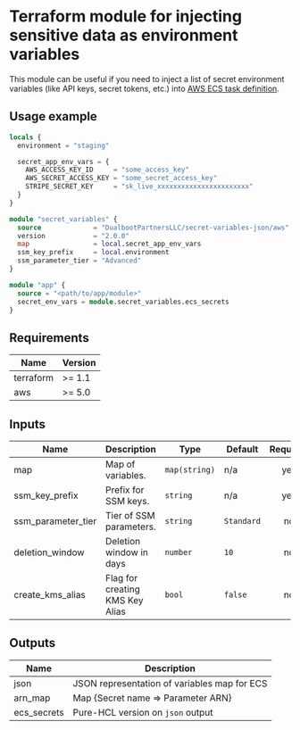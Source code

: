 # Terraform module for injecting sensitive data as environment variables

This module can be useful if you need to inject a list of secret environment variables (like API keys, secret tokens, etc.) into
[AWS ECS task definition](https://docs.aws.amazon.com/AmazonECS/latest/developerguide/specifying-sensitive-data-parameters.html#secrets-envvar-parameters).

## Usage example

```terraform
locals {
  environment = "staging"

  secret_app_env_vars = {
    AWS_ACCESS_KEY_ID     = "some_access_key"
    AWS_SECRET_ACCESS_KEY = "some_secret_access_key"
    STRIPE_SECRET_KEY     = "sk_live_xxxxxxxxxxxxxxxxxxxxxxx"
  }
}

module "secret_variables" {
  source             = "DualbootPartnersLLC/secret-variables-json/aws"
  version            = "2.0.0"
  map                = local.secret_app_env_vars
  ssm_key_prefix     = local.environment
  ssm_parameter_tier = "Advanced"
}

module "app" {
  source = "<path/to/app/module>"
  secret_env_vars = module.secret_variables.ecs_secrets
}

```

## Requirements

| Name      | Version |
|-----------|---------|
| terraform | \>= 1.1 |
| aws       | \>= 5.0 |

## Inputs

| Name               | Description                     | Type          | Default    | Required |
|--------------------|---------------------------------|---------------|------------|:--------:|
| map                | Map of variables.               | `map(string)` | n/a        |   yes    |
| ssm_key_prefix     | Prefix for SSM keys.            | `string`      | n/a        |   yes    |
| ssm_parameter_tier | Tier of SSM parameters.         | `string`      | `Standard` |    no    |
| deletion_window    | Deletion window in days         | `number`      | `10`       |    no    |
| create_kms_alias   | Flag for creating KMS Key Alias | `bool`        | `false`    |    no    |

## Outputs

| Name        | Description                                  |
|-------------|----------------------------------------------|
| json        | JSON representation of variables map for ECS |
| arn_map     | Map {Secret name => Parameter ARN}           |
| ecs_secrets | Pure-HCL version on `json` output            |
